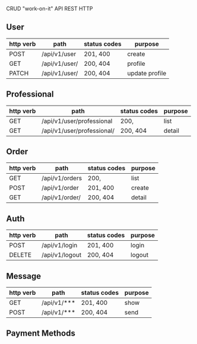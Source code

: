 CRUD "work-on-it" API REST HTTP


## User

| http verb  | path                    | status codes  | purpose        |
| ---------  | --------------------    | ------------- | -------        |
| POST       | /api/v1/user            | 201, 400      | create         |
| GET        | /api/v1/user/<id>       | 200, 404      | profile        |
| PATCH      | /api/v1/user/<id>       | 200, 404      | update profile |



## Professional

| http verb | path                           | status codes  | purpose |
| --------- | --------------------           | ------------- | ------- |
| GET       | /api/v1/user/professional      | 200,          | list    |
| GET       | /api/v1/user/professional/<id> | 200, 404      | detail  |


## Order

| http verb | path                           | status codes  | purpose |
| --------- | --------------------           | ------------- | ------- |
| GET       | /api/v1/orders                 | 200,          | list    |
| POST      | /api/v1/order                  | 201, 400      | create  |
| GET       | /api/v1/order/<id>             | 200, 404      | detail  |



## Auth

| http verb | path                           | status codes  | purpose |
| --------- | --------------------           | ------------- | ------- |
| POST      | /api/v1/login                  | 201, 400      | login   |
| DELETE    | /api/v1/logout                 | 200, 404      | logout  |


## Message

| http verb | path                           | status codes  | purpose |
| --------- | --------------------           | ------------- | ------- |
| GET       | /api/v1/***                    | 201, 400      |  show   |
| POST      | /api/v1/***                    | 200, 404      |  send   |



## Payment Methods
